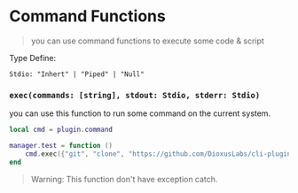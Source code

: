 # Command Functions

> you can use command functions to execute some code & script

Type Define:
```
Stdio: "Inhert" | "Piped" | "Null"
```

### `exec(commands: [string], stdout: Stdio, stderr: Stdio)`

you can use this function to run some command on the current system.

```lua
local cmd = plugin.command

manager.test = function ()
    cmd.exec({"git", "clone", "https://github.com/DioxusLabs/cli-plugin-library"})
end
```
> Warning: This function don't have exception catch.